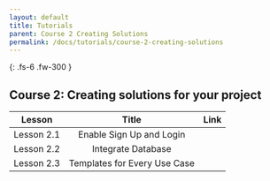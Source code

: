 ```yaml
---
layout: default
title: Tutorials
parent: Course 2 Creating Solutions
permalink: /docs/tutorials/course-2-creating-solutions
---
```

{: .fs-6 .fw-300 }


## Course 2: Creating solutions for your project

| Lesson        | Title           | Link  |
| ------------- |:-------------:| -----:|
| Lesson 2.1  | Enable Sign Up and Login  |  |
| Lesson 2.2  | Integrate Database  |  |
| Lesson 2.3  | Templates for Every Use Case  |  |